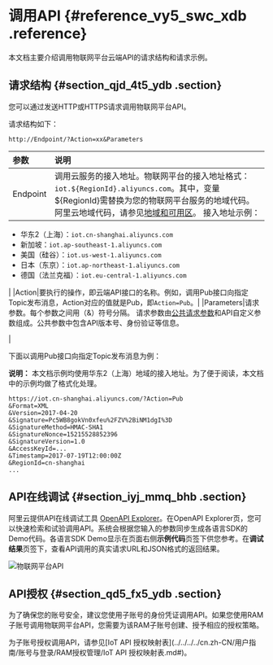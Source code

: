 # 调用API {#reference_vy5_swc_xdb .reference}

本文档主要介绍调用物联网平台云端API的请求结构和请求示例。

## 请求结构 {#section_qjd_4t5_ydb .section}

您可以通过发送HTTP或HTTPS请求调用物联网平台API。

请求结构如下：

``` {#codeblock_3m3_f0x_vvy}
http://Endpoint/?Action=xx&Parameters
```

|参数|说明|
|:-|:-|
|Endpoint|调用云服务的接入地址。物联网平台的接入地址格式：`iot.${RegionId}.aliyuncs.com`。其中，变量$\{RegionId\}需替换为您的物联网平台服务的地域代码。阿里云地域代码，请参见[地域和可用区](../../../../cn.zh-CN/通用参考/地域和可用区.md#)。 接入地址示例：

 -   华东2（上海）：`iot.cn-shanghai.aliyuncs.com`
-   新加坡：`iot.ap-southeast-1.aliyuncs.com`
-   美国（硅谷）：`iot.us-west-1.aliyuncs.com`
-   日本（东京）：`iot.ap-northeast-1.aliyuncs.com`
-   德国（法兰克福）：`iot.eu-central-1.aliyuncs.com`

 |
|Action|要执行的操作，即云端API接口的名称。例如，调用Pub接口向指定Topic发布消息，Action对应的值就是Pub，即`Action=Pub`。|
|Parameters|请求参数。每个参数之间用（&）符号分隔。 请求参数由[公共请求参数](cn.zh-CN/云端开发指南/云端API参考/公共参数.md#)和API自定义参数组成。公共参数中包含API版本号、身份验证等信息。

 |

下面以调用Pub接口向指定Topic发布消息为例：

**说明：** 本文档示例均使用华东2（上海）地域的接入地址。为了便于阅读，本文档中的示例均做了格式化处理。

``` {#codeblock_3ee_5ha_vu3}
https://iot.cn-shanghai.aliyuncs.com/?Action=Pub
&Format=XML
&Version=2017-04-20
&Signature=Pc5WB8gokVn0xfeu%2FZV%2BiNM1dgI%3D
&SignatureMethod=HMAC-SHA1
&SignatureNonce=15215528852396
&SignatureVersion=1.0
&AccessKeyId=...
&Timestamp=2017-07-19T12:00:00Z
&RegionId=cn-shanghai
...
```

## API在线调试 {#section_iyj_mmq_bhb .section}

阿里云提供API在线调试工具 [OpenAPI Explorer](https://api.aliyun.com)。在OpenAPI Explorer页，您可以快速检索和试验调用API。系统会根据您输入的参数同步生成各语言SDK的Demo代码。各语言SDK Demo显示在页面右侧**示例代码**页签下供您参考。在**调试结果**页签下，查看API调用的真实请求URL和JSON格式的返回结果。

![物联网平台API](http://static-aliyun-doc.oss-cn-hangzhou.aliyuncs.com/assets/img/7563/156766579940697_zh-CN.png)

## API授权 {#section_qd5_fx5_ydb .section}

为了确保您的账号安全，建议您使用子账号的身份凭证调用API。如果您使用RAM子账号调用物联网平台API，您需要为该RAM子账号创建、授予相应的授权策略。

为子账号授权调用API，请参见[IoT API 授权映射表](../../../../cn.zh-CN/用户指南/账号与登录/RAM授权管理/IoT API 授权映射表.md#)。

